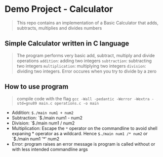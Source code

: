 # Demo Project - Calculator
> This repo contains an implementation of a Basic Calculator that adds, subtracts, multiplies and divides numbers

## Simple Calculator written in C language
> The program performs very basic add, subtract, multiply and divide operations
`addition`: adding two integers
`subtraction`: subtracting two integers
`multiplication`: multiplying two integers
`division`: dividing two integers. Error occures when you try to divide by a zero

## How to use program
> compile code with the flag `gcc -Wall -pedantic -Werror -Wextra -std=gnu89 main.c operations.c -o main`
- Addition: `$./main num1 + num2`
- Subtraction: `$./main num1 - num2 
- Division: `$./main num1 / num2
- Multiplication: Escape the `*` operator on the commandline to avoid shell expaning * operator as a wildcard. Hence `$./main num1 /* num2` or `$./main num1 '*' num2
- Error: program raises an error message is program is called without or with less intended commandline args
